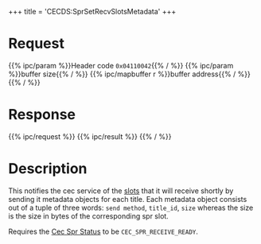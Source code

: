 +++
title = 'CECDS:SprSetRecvSlotsMetadata'
+++

# Request

{{% ipc/param %}}Header code `0x04110042`{{% / %}}
{{% ipc/param %}}buffer size{{% / %}}
{{% ipc/mapbuffer r %}}buffer address{{% / %}}
{{% / %}}

# Response

{{% ipc/request %}}
{{% ipc/result %}}
{{% / %}}

# Description

This notifies the cec service of the [slots](StreetPass#slot_0x6161 "wikilink") that it will receive shortly by sending it metadata objects for each title.
Each metadata object consists out of a tuple of three words: `send method`, `title_id`, `size` whereas the size is the size in bytes of the corresponding spr slot.

Requires the [Cec Spr Status](CECD_Services#cecsprstatus "wikilink") to be `CEC_SPR_RECEIVE_READY`.
